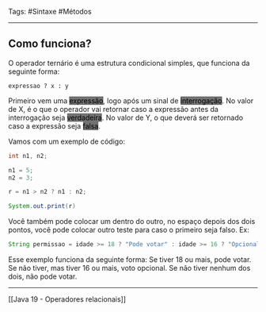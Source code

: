 Tags: #Sintaxe #Métodos 

---

## Como funciona?

O operador ternário é uma estrutura condicional simples, que funciona da seguinte forma:

`expressao ? x : y`

Primeiro vem uma <mark style="background: #727272;">expressão</mark>, logo após um sinal de <mark style="background: #727272;">interrogação</mark>. No valor de X, é o que o operador vai retornar caso a expressão antes da interrogação seja <mark style="background: #727272;">verdadeira</mark>. No valor de Y, o que deverá ser retornado caso a expressão seja <mark style="background: #727272;">falsa</mark>.

Vamos com um exemplo de código:

```java
int n1, n2;

n1 = 5;
n2 = 3;

r = n1 > n2 ? n1 : n2;

System.out.print(r)
```

Você também pode colocar um dentro do outro, no espaço depois dos dois pontos, você pode colocar outro teste para caso o primeiro seja falso. Ex:

```java
String permissao = idade >= 18 ? "Pode votar" : idade >= 16 ? "Opcional": "Nao pode votar";
```

Esse exemplo funciona da seguinte forma: Se tiver 18 ou mais, pode votar. Se não tiver, mas tiver 16 ou mais, voto opcional. Se não tiver nenhum dos dois, não pode votar.

---

[[Java 19 - Operadores relacionais]]
